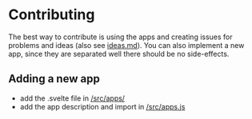# Contributing

The best way to contribute is using the apps and creating issues for problems and ideas (also see [ideas.md](./ideas.md)).
You can also implement a new app, since they are separated well there should be no side-effects.

## Adding a new app

- add the .svelte file in [/src/apps/](/src/apps/)
- add the app description and import in [/src/apps.js](/src/apps.js)
